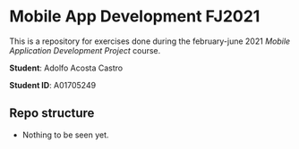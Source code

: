 # Mobile App Development FJ2021

This is a repository for exercises done during the february-june 2021 *Mobile Application Development Project* course.

**Student**: Adolfo Acosta Castro

**Student ID**: A01705249 

## Repo structure

- Nothing to be seen yet.
